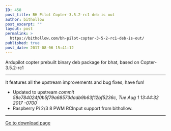 ```yaml
---
ID: 458
post_title: BH Pilot Copter-3.5.2-rc1 deb is out
author: bithollow
post_excerpt: ""
layout: post
permalink: >
  https://bithollow.com/bh-pilot-copter-3-5-2-rc1-deb-is-out/
published: true
post_date: 2017-08-06 15:41:12
---
```

Ardupilot copter prebuilt binary deb package for bhat, based on Copter-3.5.2-rc1

---

It features all the upstream improvements and bug fixes, have fun!

* Updated to upstream *commit 58e784024f0b5f79a68573dadb9b63f12bf5236c, Tue Aug 1 13:44:32 2017 -0700*
* Raspberry Pi 2/3 8 PWM RCInput support from bithollow.

---

[Go to download page](https://bithollow.github.io/downloads/ardupilot-prebuilt/2017/08/11/ardupilot_v3.5-dev_copter)